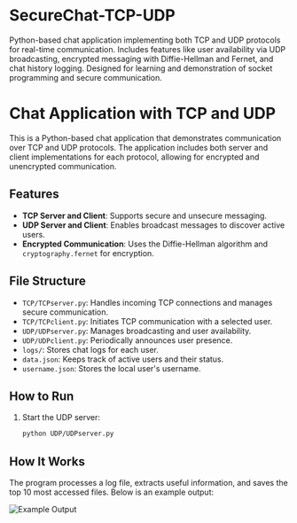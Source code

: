 # SecureChat-TCP-UDP
Python-based chat application implementing both TCP and UDP protocols for real-time communication. Includes features like user availability via UDP broadcasting, encrypted messaging with Diffie-Hellman and Fernet, and chat history logging. Designed for learning and demonstration of socket programming and secure communication.
# Chat Application with TCP and UDP

This is a Python-based chat application that demonstrates communication over TCP and UDP protocols. The application includes both server and client implementations for each protocol, allowing for encrypted and unencrypted communication.

## Features
- **TCP Server and Client**: Supports secure and unsecure messaging.
- **UDP Server and Client**: Enables broadcast messages to discover active users.
- **Encrypted Communication**: Uses the Diffie-Hellman algorithm and `cryptography.fernet` for encryption.

## File Structure
- `TCP/TCPserver.py`: Handles incoming TCP connections and manages secure communication.
- `TCP/TCPclient.py`: Initiates TCP communication with a selected user.
- `UDP/UDPserver.py`: Manages broadcasting and user availability.
- `UDP/UDPclient.py`: Periodically announces user presence.
- `logs/`: Stores chat logs for each user.
- `data.json`: Keeps track of active users and their status.
- `username.json`: Stores the local user's username.

## How to Run
1. Start the UDP server:
   ```bash
   python UDP/UDPserver.py
## How It Works
The program processes a log file, extracts useful information, and saves the top 10 most accessed files. Below is an example output:

![Example Output](assets/"C:\Users\esinb\OneDrive\Masaüstü\1.png")
